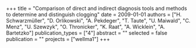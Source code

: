 +++
title = "Comparison of direct and indirect diagnosis tools and methods to determine and distinguish clogging"
date = 2009-01-01
authors = ["H. Schwarzmüller", "D. Orlikowski", "A. Pekdeger", "T. Taute", "U. Maiwald", "C. Menz", "U. Szewzyk", "O. Thronicker", "K. Raat", "A. Wicklein", "A. Bartetzko"]
publication_types = ["4"]
abstract = ""
selected = false
publication = ""
projects = ["wellma1"]
+++

